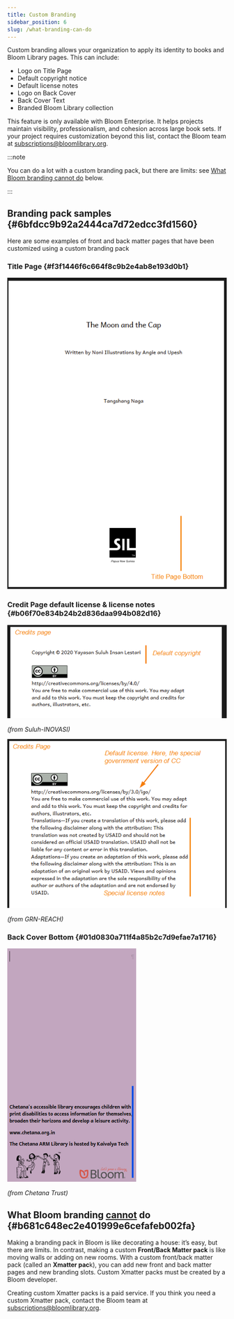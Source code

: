 ```yaml
---
title: Custom Branding
sidebar_position: 6
slug: /what-branding-can-do
---
```




Custom branding allows your organization to apply its identity to books and Bloom Library pages. This can include:

- Logo on Title Page
- Default copyright notice
- Default license notes
- Logo on Back Cover
- Back Cover Text
- Branded Bloom Library collection

This feature is only available with Bloom Enterprise. It helps projects maintain visibility, professionalism, and cohesion across large book sets. If your project requires customization beyond this list, contact the Bloom team at [subscriptions@bloomlibrary.org](mailto:subscriptions@bloomlibrary.org).


:::note

You can do a lot with a custom branding pack, but there are limits: see [What Bloom branding cannot do](/what-branding-can-do#b681c648ec2e401999e6cefafeb002fa) below.

:::




## Branding pack samples {#6bfdcc9b92a2444ca7d72edcc3fd1560}


Here are some examples of front and back matter pages that have been customized using a custom branding pack


### Title Page {#f3f1446f6c664f8c9b2e4ab8e193d0b1}


![](./what-branding-can-do.d4e1675e-a5b6-4583-a589-67af4f9e9a1a.png)


<div class='notion-row'>

</div>


### Credit Page default license & license notes {#b06f70e834b24b2d836daa994b082d16}


<div class='notion-row'>

</div>


![](./what-branding-can-do.2e2b8121-ebf7-4924-bd3c-8180df7b6ff2.png)


_(from Suluh-INOVASI)_


![](./what-branding-can-do.9f264fdd-a831-40cf-b2d7-4b6559d0dfa2.png)


_(from GRN-REACH)_


### Back Cover Bottom {#01d0830a711f4a85b2c7d9efae7a1716}


![](./what-branding-can-do.2164bb19-df12-807c-be70-cdbf1485ec6f.png)


_(from Chetana Trust)_


## What Bloom branding <u>cannot</u> do {#b681c648ec2e401999e6cefafeb002fa}


Making a branding pack in Bloom is like decorating a house: it’s easy, but there are limits. In contrast, making a custom **Front/Back Matter pack** is like moving walls or adding on new rooms. With a custom front/back matter pack (called an **Xmatter pac**k), you can add new front and back matter pages and new branding slots. Custom Xmatter packs must be created by a Bloom developer.


Creating custom Xmatter packs is a paid service. If you think you need a custom Xmatter pack, contact the Bloom team at [subscriptions@bloomlibrary.org](mailto:subscriptions@bloomlibrary.org). 

